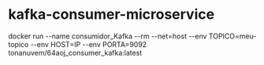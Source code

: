 # kafka-consumer-microservice

docker run --name consumidor_Kafka --rm --net=host --env TOPICO=meu-topico --env HOST=IP --env PORTA=9092 tonanuvem/64aoj_consumer_kafka:latest
